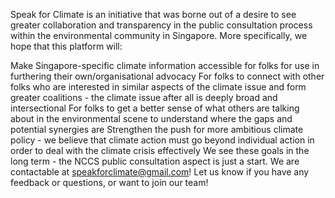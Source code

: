Speak for Climate is an initiative that was borne out of a desire to see greater collaboration and transparency in the public consultation process within the environmental community in Singapore. More specifically, we hope that this platform will:

Make Singapore-specific climate information accessible for folks for use in furthering their own/organisational advocacy
For folks to connect with other folks who are interested in similar aspects of the climate issue and form greater coalitions - the climate issue after all is deeply broad and intersectional
For folks to get a better sense of what others are talking about in the environmental scene to understand where the gaps and potential synergies are
Strengthen the push for more ambitious climate policy - we believe that climate action must go beyond individual action in order to deal with the climate crisis effectively
We see these goals in the long term - the NCCS public consultation aspect is just a start. 
We are contactable at speakforclimate@gmail.com!
Let us know if you have any feedback or questions, or want to join our team!

